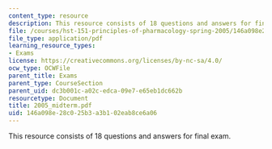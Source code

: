 ```yaml
---
content_type: resource
description: This resource consists of 18 questions and answers for final exam.
file: /courses/hst-151-principles-of-pharmacology-spring-2005/146a098e28c025b3a3b102eab8ce6a06_2005_midterm.pdf
file_type: application/pdf
learning_resource_types:
- Exams
license: https://creativecommons.org/licenses/by-nc-sa/4.0/
ocw_type: OCWFile
parent_title: Exams
parent_type: CourseSection
parent_uid: dc3b001c-a02c-edca-09e7-e65eb1dc662b
resourcetype: Document
title: 2005_midterm.pdf
uid: 146a098e-28c0-25b3-a3b1-02eab8ce6a06
---
```

This resource consists of 18 questions and answers for final exam.